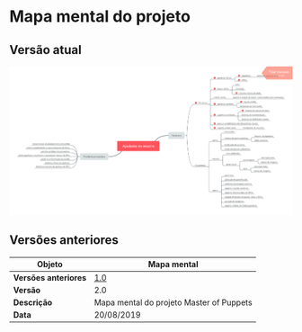 # Mapa mental do projeto

## Versão atual
![Versão 2](../img/mindmap/mindmapv2.png)

## Versões anteriores


| **Objeto** | **Mapa mental** |
|--|--|
| **Versões anteriores** | [1.0](../img/mindmap/mindmapv2.png) |
|**Versão**| 2.0 |
| **Descrição** | Mapa mental do projeto Master of Puppets |
| **Data** | 20/08/2019 |
